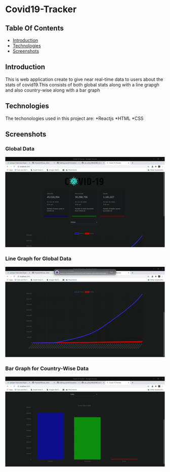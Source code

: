 # Covid19-Tracker

## Table Of Contents

* [Introduction](#introduction)
* [Technologies](#technologies)
* [Screenshots](#screenshots)

## Introduction

This is web application create to give near real-time data to users about the stats of covid19.This consists of both global stats along with a line grapgh and also country-wise along with a bar graph

## Technologies

The techonologies used in this project are:
*Reactjs
*HTML
*CSS

## Screenshots

### Global Data
![global](https://github.com/Pravesh45/covid19-tracker/blob/master/Readme_img/Screen%20Capture_20201030101625.png)

### Line Graph for Global Data
![line](https://github.com/Pravesh45/covid19-tracker/blob/master/Readme_img/Screen%20Capture_20201030101631.png)

### Bar Graph for Country-Wise Data
![country](https://github.com/Pravesh45/covid19-tracker/blob/master/Readme_img/Screen%20Capture_20201030101704.png)
